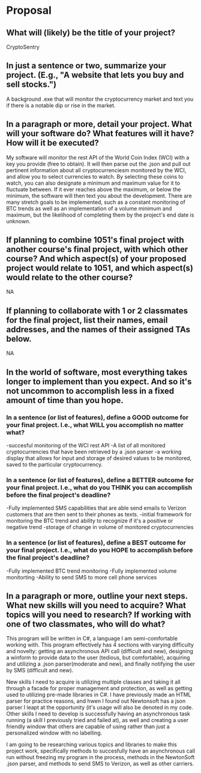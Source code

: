 # Proposal

## What will (likely) be the title of your project?

CryptoSentry
## In just a sentence or two, summarize your project. (E.g., "A website that lets you buy and sell stocks.")

A background .exe that will monitor the cryptocurrency market and text you if there is a notable dip or rise in the market.

## In a paragraph or more, detail your project. What will your software do? What features will it have? How will it be executed?

My software will monitor the rest API of the World Coin Index (WCI) with a key you provide (free to obtain). It will then parse out the .json and pull out pertinent information about all cryptocurrenciesm monitored by the WCI, and allow you to select currencies to watch. By selecting these coins to watch, you can also designate a minimum and maximum value for it to fluctuate between. If it ever reaches above the maximum, or below the minimum, the software will then text you about the development. There are many stretch goals to be implemented, such as a constant monitoring of BTC trends as well as an implementation of a volume minimum and maximum, but the likelihood of completing them by the project's end date is unknown.

## If planning to combine 1051's final project with another course's final project, with which other course? And which aspect(s) of your proposed project would relate to 1051, and which aspect(s) would relate to the other course?

NA

## If planning to collaborate with 1 or 2 classmates for the final project, list their names, email addresses, and the names of their assigned TAs below.
NA

## In the world of software, most everything takes longer to implement than you expect. And so it's not uncommon to accomplish less in a fixed amount of time than you hope.

### In a sentence (or list of features), define a GOOD outcome for your final project. I.e., what WILL you accomplish no matter what?

-succesful monitoring of the WCI rest API
-A list of all monitored cryptocurrencies that have been retrieved by a .json parser
-a working display that allows for input and storage of desired values to be monitored, saved to the particular cryptocurrency.

### In a sentence (or list of features), define a BETTER outcome for your final project. I.e., what do you THINK you can accomplish before the final project's deadline?
-Fully implemented SMS capabilities that are able send emails to Verizon customers that are then sent to their phones as texts.
-initial framework for monitoring the BTC trend and ability to recognize if it's a positive or negative trend
-storage of change in volume of monitored cryptocurrencies


### In a sentence (or list of features), define a BEST outcome for your final project. I.e., what do you HOPE to accomplish before the final project's deadline?
-Fully implemented BTC trend monitoring
-Fully implemented volume monitorting
-Ability to send SMS to more cell phone services

## In a paragraph or more, outline your next steps. What new skills will you need to acquire? What topics will you need to research? If working with one of two classmates, who will do what?
This program will be written in C#, a language I am semi-comfortable working with. This program effectively has 4 sections with varying difficulty and novelty: getting an asynchronous API call (difficult and new), designing a winform to provide data to the user (tedious, but comfortable), acquiring and utilizing a .json parser(moderate and new), and finally notifying the user by SMS (difficult and new). 

New skills I need to acquire is utilizing multiple classes and taking it all through a facade for proper management and protection, as well as getting used to utilizing pre-made libraries in C#. I have previously made an HTML parser for practice reasons, and hwen I found out Newtonsoft has a json parser I leapt at the opportunity (it's usage will also be denoted in my code. Other skills I need to develop is successfully having an asynchronous task running (a skill I previously tried and failed at), as well and creating a user friendly window that others are capable of using rather than just a personalized window with no labelling.

I am going to be researching various topics and libraries to make this project work, specifically methods to succesfully have an asynchronous call run without freezing my program in the process, methods in the NewtonSoft .json parser, and methods to send SMS to Verizon, as well as other carriers.
